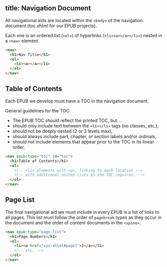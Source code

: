 title: Navigation Document
---

All navigational aids are located within the `<body>` of the navigation document (toc.xhtml for our EPUB projects).

Each one is an ordered list (`<ol>`) of hyperlinks (`<li><a></a></li>`) nested in a `<nav>` element.

```html
<nav>
  <h1>Nav Title</h1>
  <ol>
    <li><a></a></li>
  </ol>
</nav>
```

## Table of Contents

Each EPUB we develop must have a TOC in the navigation document.

General guidelines for the TOC:

* The EPUB TOC should reflect the printed TOC, but...
* should only include text between the `<li></li>` tags (no classes, etc.),
* should not be deeply nested (2 or 3 levels max),
* should always include part, chapter, or section labels and/or ordinals,
* should not include elements that appear prior to the TOC in its linear order.

```html
<nav epub:type="toc" id="toc">
  <h1>Table of Contents</h1>
  <ol>
    <!-- <li> elements with <a>, linking to each location -->
    <!-- with additional nested lists as the TOC requires. -->
  </ol>
</nav>
```
## Page List

The final navigational aid we must include in every EPUB is a list of links to all pages. This list must follow the order of `pagebreak` types as they occur in the document and the order of content documents in the `<spine>`.

```html
<nav epub:type="page-list">
  <h1>Page Numbers</h1>
  <ol>
    <li><a href="xyz.xhtml#page1">1</a></li>
    <!-- etc. -->
  </ol>
</nav>
```
